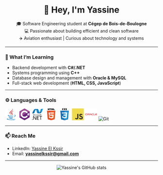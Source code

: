 <h1 align="center">👋 Hey, I'm Yassine</h1>

<p align="center">
  🎓 Software Engineering student at <strong>Cégep de Bois-de-Boulogne</strong><br>
  💻 Passionate about building efficient and clean software<br>
  ✈️ Aviation enthusiast | Curious about technology and systems
</p>

---

### 🧠 What I’m Learning
- Backend development with **C#/.NET**
- Systems programming using **C++**
- Database design and management with **Oracle & MySQL**
- Full-stack web development (**HTML, CSS, JavaScript**)

---

### ⚙️ Languages & Tools
<p align="left">
  <img src="https://raw.githubusercontent.com/devicons/devicon/master/icons/java/java-original.svg" alt="Java" width="40" height="40"/>
  <img src="https://raw.githubusercontent.com/devicons/devicon/master/icons/csharp/csharp-original.svg" alt="C#" width="40" height="40"/>
  <img src="https://raw.githubusercontent.com/devicons/devicon/master/icons/dot-net/dot-net-original-wordmark.svg" alt=".NET" width="40" height="40"/>
  <img src="https://raw.githubusercontent.com/devicons/devicon/master/icons/html5/html5-original-wordmark.svg" alt="HTML5" width="40" height="40"/>
  <img src="https://raw.githubusercontent.com/devicons/devicon/master/icons/css3/css3-original-wordmark.svg" alt="CSS3" width="40" height="40"/>
  <img src="https://raw.githubusercontent.com/devicons/devicon/master/icons/javascript/javascript-original.svg" alt="JavaScript" width="40" height="40"/>
  <img src="https://raw.githubusercontent.com/devicons/devicon/master/icons/oracle/oracle-original.svg" alt="Oracle" width="40" height="40"/>
  <img src="https://www.vectorlogo.zone/logos/git-scm/git-scm-icon.svg" alt="Git" width="40" height="40"/>
</p>

---

### 📫 Reach Me
- LinkedIn: [Yassine El Kssir](www.linkedin.com/in/yassine-el-kssir-59b005389)
- Email: **yassinelkssir@gmail.com**

---

<p align="center">
  <img src="https://github-readme-stats.vercel.app/api?username=EYassine-ux&show_icons=true&theme=tokyonight" alt="Yassine's GitHub stats" />
</p>
